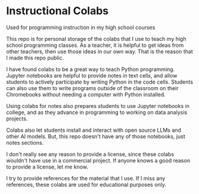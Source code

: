 # Instructional Colabs
Used for programming instruction in my high school courses

This repo is for personal storage of the colabs that I use to teach my high school programming classes.
As a teacher, it is helpful to get ideas from other teachers, then use those ideas in our own way.
That is the reason that I made this repo public.

I have found colabs to be a great way to teach Python programming.
Jupyter notebooks are helpful to provide notes in text cells, 
and allow students to actively participate by writing Python in the code cells.
Students can also use them to write programs outside of the classroom on their Chromebooks 
without needing a computer with Python installed.

Using colabs for notes also prepares students to use Jupyter notebooks in college,
and as they advance in programming to working on data analysis projects.

Colabs also let students install and interact with open source LLMs and other AI models.
But, this repo doesn't have any of those notebooks, just notes sections.

I don't really see any reason to provide a license, since these colabs wouldn't have use in a commercial project.
If anyone knows a good reason to provide a license, let me know.

I try to provide references for the material that I use. 
If I miss any references, these colabs are used for educational purposes only.
